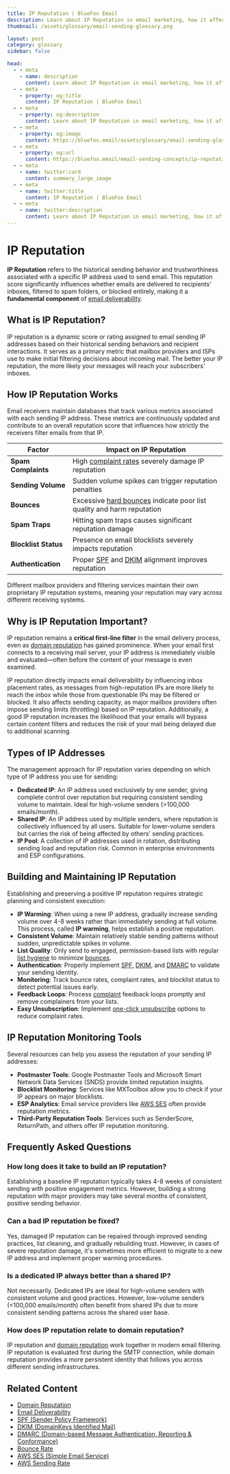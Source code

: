 ```yaml
---
title: IP Reputation | BlueFox Email
description: Learn about IP Reputation in email marketing, how it affects deliverability, and best practices for maintaining a positive sending reputation.
thumbnail: /assets/glossary/email-sending-glossary.png

layout: post
category: glossary
sidebar: false

head:
  - - meta
    - name: description
      content: Learn about IP Reputation in email marketing, how it affects deliverability, and best practices for maintaining a positive sending reputation.
  - - meta
    - property: og:title
      content: IP Reputation | BlueFox Email
  - - meta
    - property: og:description
      content: Learn about IP Reputation in email marketing, how it affects deliverability, and best practices for maintaining a positive sending reputation.
  - - meta
    - property: og:image
      content: https://bluefox.email/assets/glossary/email-sending-glossary.png
  - - meta
    - property: og:url
      content: https://bluefox.email/email-sending-concepts/ip-reputation
  - - meta
    - name: twitter:card
      content: summary_large_image
  - - meta
    - name: twitter:title
      content: IP Reputation | BlueFox Email
  - - meta
    - name: twitter:description
      content: Learn about IP Reputation in email marketing, how it affects deliverability, and best practices for maintaining a positive sending reputation.
---
```


# IP Reputation

**IP Reputation** refers to the historical sending behavior and trustworthiness associated with a specific IP address used to send email. This reputation score significantly influences whether emails are delivered to recipients' inboxes, filtered to spam folders, or blocked entirely, making it a **fundamental component** of [email deliverability](/email-sending-concepts/deliverability).

## What is IP Reputation?

IP reputation is a dynamic score or rating assigned to email sending IP addresses based on their historical sending behaviors and recipient interactions. It serves as a primary metric that mailbox providers and ISPs use to make initial filtering decisions about incoming mail. The better your IP reputation, the more likely your messages will reach your subscribers' inboxes.

## How IP Reputation Works

Email receivers maintain databases that track various metrics associated with each sending IP address. These metrics are continuously updated and contribute to an overall reputation score that influences how strictly the receivers filter emails from that IP.

| Factor | Impact on IP Reputation |
|--------|---------------------------|
| **Spam Complaints** | High [complaint rates](/email-sending-concepts/complaints) severely damage IP reputation |
| **Sending Volume** | Sudden volume spikes can trigger reputation penalties |
| **Bounces** | Excessive [hard bounces](/email-sending-concepts/hard-bounce) indicate poor list quality and harm reputation |
| **Spam Traps** | Hitting spam traps causes significant reputation damage |
| **Blocklist Status** | Presence on email blocklists severely impacts reputation |
| **Authentication** | Proper [SPF](/email-sending-concepts/spf) and [DKIM](/email-sending-concepts/dkim) alignment improves reputation |

Different mailbox providers and filtering services maintain their own proprietary IP reputation systems, meaning your reputation may vary across different receiving systems.

## Why is IP Reputation Important?

IP reputation remains a **critical first-line filter** in the email delivery process, even as [domain reputation](/email-sending-concepts/domain-reputation) has gained prominence. When your email first connects to a receiving mail server, your IP address is immediately visible and evaluated—often before the content of your message is even examined.

IP reputation directly impacts email deliverability by influencing inbox placement rates, as messages from high-reputation IPs are more likely to reach the inbox while those from questionable IPs may be filtered or blocked. It also affects sending capacity, as major mailbox providers often impose sending limits (throttling) based on IP reputation. Additionally, a good IP reputation increases the likelihood that your emails will bypass certain content filters and reduces the risk of your mail being delayed due to additional scanning.

## Types of IP Addresses

The management approach for IP reputation varies depending on which type of IP address you use for sending:

- **Dedicated IP**: An IP address used exclusively by one sender, giving complete control over reputation but requiring consistent sending volume to maintain. Ideal for high-volume senders (>100,000 emails/month).
- **Shared IP**: An IP address used by multiple senders, where reputation is collectively influenced by all users. Suitable for lower-volume senders but carries the risk of being affected by others' sending practices.
- **IP Pool**: A collection of IP addresses used in rotation, distributing sending load and reputation risk. Common in enterprise environments and ESP configurations.

## Building and Maintaining IP Reputation

Establishing and preserving a positive IP reputation requires strategic planning and consistent execution:

- **IP Warming**: When using a new IP address, gradually increase sending volume over 4-8 weeks rather than immediately sending at full volume. This process, called **IP warming**, helps establish a positive reputation.
- **Consistent Volume**: Maintain relatively stable sending patterns without sudden, unpredictable spikes in volume.
- **List Quality**: Only send to engaged, permission-based lists with regular [list hygiene](/email-sending-concepts/bounce-rate) to minimize [bounces](/email-sending-concepts/bounces).
- **Authentication**: Properly implement [SPF](/email-sending-concepts/spf), [DKIM](/email-sending-concepts/dkim), and [DMARC](/email-sending-concepts/dmarc) to validate your sending identity.
- **Monitoring**: Track bounce rates, complaint rates, and blocklist status to detect potential issues early.
- **Feedback Loops**: Process [complaint](/email-sending-concepts/complaints) feedback loops promptly and remove complainers from your lists.
- **Easy Unsubscription**: Implement [one-click unsubscribe](/email-sending-concepts/one-click-unsubscribe) options to reduce complaint rates.

## IP Reputation Monitoring Tools

Several resources can help you assess the reputation of your sending IP addresses:

- **Postmaster Tools**: Google Postmaster Tools and Microsoft Smart Network Data Services (SNDS) provide limited reputation insights.
- **Blocklist Monitoring**: Services like MXToolbox allow you to check if your IP appears on major blocklists.
- **ESP Analytics**: Email service providers like [AWS SES](/aws-concepts/aws-ses) often provide reputation metrics.
- **Third-Party Reputation Tools**: Services such as SenderScore, ReturnPath, and others offer IP reputation monitoring.

## Frequently Asked Questions

### How long does it take to build an IP reputation?
Establishing a baseline IP reputation typically takes 4-8 weeks of consistent sending with positive engagement metrics. However, building a strong reputation with major providers may take several months of consistent, positive sending behavior.

### Can a bad IP reputation be fixed?
Yes, damaged IP reputation can be repaired through improved sending practices, list cleaning, and gradually rebuilding trust. However, in cases of severe reputation damage, it's sometimes more efficient to migrate to a new IP address and implement proper warming procedures.

### Is a dedicated IP always better than a shared IP?
Not necessarily. Dedicated IPs are ideal for high-volume senders with consistent volume and good practices. However, low-volume senders (<100,000 emails/month) often benefit from shared IPs due to more consistent sending patterns across the shared user base.

### How does IP reputation relate to domain reputation?
IP reputation and [domain reputation](/email-sending-concepts/domain-reputation) work together in modern email filtering. IP reputation is evaluated first during the SMTP connection, while domain reputation provides a more persistent identity that follows you across different sending infrastructures.

## Related Content

- [Domain Reputation](/email-sending-concepts/domain-reputation)
- [Email Deliverability](/email-sending-concepts/deliverability)
- [SPF (Sender Policy Framework)](/email-sending-concepts/spf)
- [DKIM (DomainKeys Identified Mail)](/email-sending-concepts/dkim)
- [DMARC (Domain-based Message Authentication, Reporting & Conformance)](/email-sending-concepts/dmarc)
- [Bounce Rate](/email-sending-concepts/bounce-rate)
- [AWS SES (Simple Email Service)](/aws-concepts/aws-ses)
- [AWS Sending Rate](/aws-concepts/aws-sending-rate)

<GlossaryCTA />
